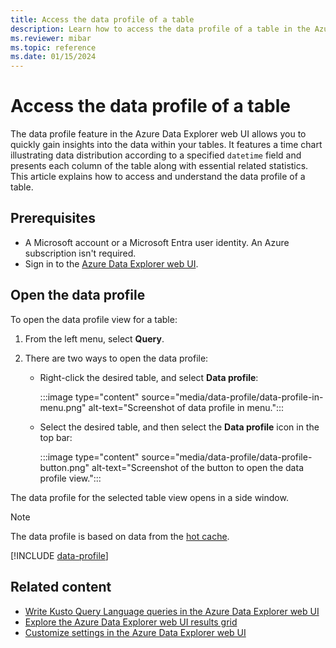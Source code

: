 ```yaml
---
title: Access the data profile of a table
description: Learn how to access the data profile of a table in the Azure Data Explorer web UI.
ms.reviewer: mibar
ms.topic: reference
ms.date: 01/15/2024
---
```


# Access the data profile of a table

The data profile feature in the Azure Data Explorer web UI allows you to quickly gain insights into the data within your tables. It features a time chart illustrating data distribution according to a specified `datetime` field and presents each column of the table along with essential related statistics. This article explains how to access and understand the data profile of a table.

## Prerequisites

* A Microsoft account or a Microsoft Entra user identity. An Azure subscription isn't required.
* Sign in to the [Azure Data Explorer web UI](https://dataexplorer.azure.com/).

## Open the data profile

To open the data profile view for a table:

1. From the left menu, select **Query**.
1. There are two ways to open the data profile:

     * Right-click the desired table, and select **Data profile**:

         :::image type="content" source="media/data-profile/data-profile-in-menu.png" alt-text="Screenshot of data profile in menu.":::

     * Select the desired table, and then select the **Data profile** icon in the top bar:

         :::image type="content" source="media/data-profile/data-profile-button.png" alt-text="Screenshot of the button to open the data profile view.":::

The data profile for the selected table view opens in a side window.

> [!NOTE]
> The data profile is based on data from the [hot cache](kusto/management/cache-policy.md).

[!INCLUDE [data-profile](includes/cross-repo-data-profile.md)]

## Related content

* [Write Kusto Query Language queries in the Azure Data Explorer web UI](web-ui-kql.md)
* [Explore the Azure Data Explorer web UI results grid](web-results-grid.md)
* [Customize settings in the Azure Data Explorer web UI](web-customize-settings.md)
